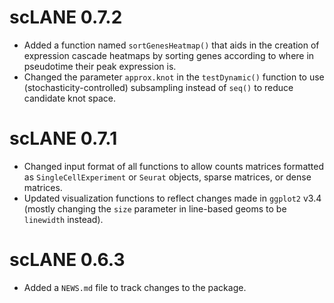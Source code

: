 # scLANE 0.7.2 

* Added a function named `sortGenesHeatmap()` that aids in the creation of expression cascade heatmaps by sorting genes according to where in pseudotime their peak expression is. 
* Changed the parameter `approx.knot` in the `testDynamic()` function to use (stochasticity-controlled) subsampling instead of `seq()` to reduce candidate knot space. 

# scLANE 0.7.1

* Changed input format of all functions to allow counts matrices formatted as `SingleCellExperiment` or `Seurat` objects, sparse matrices, or dense matrices.
* Updated visualization functions to reflect changes made in `ggplot2` v3.4 (mostly changing the `size` parameter in line-based geoms to be `linewidth` instead). 

# scLANE 0.6.3

* Added a `NEWS.md` file to track changes to the package.
